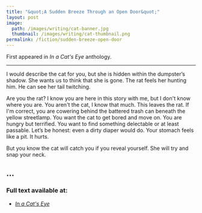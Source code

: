 ```yaml
---
title: "&quot;A Sudden Breeze Through an Open Door&quot;"
layout: post
image:
  path: /images/writing/cat-banner.jpg
  thumbnail: /images/writing/cat-thumbnail.png
permalink: /fiction/sudden-breeze-open-door
---
```

First appeared in *In a Cat's Eye* anthology.

---

I would describe the cat for you, but she is hidden within the dumpster’s shadow.  She wants us to think that she is gone.  The rat feels her hunting him.  He can see her tail twitching.

Are you the rat?  I know you are here in this story with me, but I don't know where you are.  You aren't the cat, I know that much.  This leaves the rat.  If I'm correct, you are cowering behind the battered trash can beneath the yellow streetlamp.  You want the cat to get bored and move on.  You are hungry but terrified.  You want to find something delectable or at least passable.  Let’s be honest: even a dirty diaper would do.  Your stomach feels like a pit.  It hurts.

But you know the cat will catch you if you reveal yourself.  She will try and snap your neck.

...
---
### Full text available at:
- [*In a Cat's Eye*](https://www.amazon.com/dp/1941559123)
